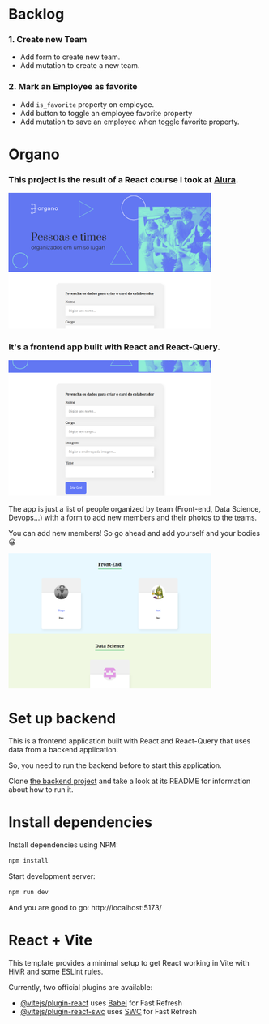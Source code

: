 # Backlog

### 1. Create new Team

- Add form to create new team.
- Add mutation to create a new team.

### 2. Mark an Employee as favorite

- Add `is_favorite` property on employee.
- Add button to toggle an employee favorite property
- Add mutation to save an employee when toggle favorite property.

# Organo

### This project is the result of a React course I took at [Alura](https://www.alura.com.br/).

<img src="./doc/image-1.png" alt="screenshot 1 of Organo app" width="400"/>

### It's a frontend app built with React and React-Query.

<img src="./doc/image-2.png" alt="screenshot 2 of Organo app" width="400"/>

<br>

The app is just a list of people organized by team (Front-end, Data Science, Devops...) with a form to add new members and their photos to the teams.

You can add new members! So go ahead and add yourself and your bodies :grinning:

<img src="./doc/image-3.png" alt="screenshot 3 of Organo app" width="400"/>

<br>


# Set up backend

This is a frontend application built with React and React-Query that uses data from a backend application.

So, you need to run the backend before to start this application.

Clone [the backend project](https://github.com/ti-a-go/organo-backend) and take a look at its README for information about how to run it.

# Install dependencies

Install dependencies using NPM:

```sh
npm install
```

Start development server:

```sh
npm run dev
```

And you are good to go: http://localhost:5173/





# React + Vite

This template provides a minimal setup to get React working in Vite with HMR and some ESLint rules.

Currently, two official plugins are available:

- [@vitejs/plugin-react](https://github.com/vitejs/vite-plugin-react/blob/main/packages/plugin-react/README.md) uses [Babel](https://babeljs.io/) for Fast Refresh
- [@vitejs/plugin-react-swc](https://github.com/vitejs/vite-plugin-react-swc) uses [SWC](https://swc.rs/) for Fast Refresh
